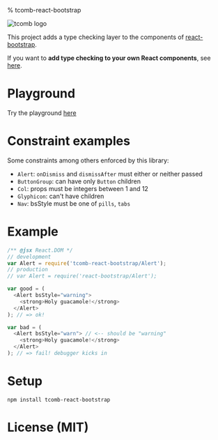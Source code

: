 % tcomb-react-bootstrap

![tcomb logo](http://gcanti.github.io/resources/tcomb/logo.png)

This project adds a type checking layer to the components of [react-bootstrap](https://github.com/react-bootstrap/react-bootstrap). 

If you want to **add type checking to your own React components**, see [here](https://github.com/gcanti/tcomb-react).

# Playground

Try the playground [here](https://gcanti.github.io/resources/tcomb-react-bootstrap/playground/playground.html)

# Constraint examples

Some constraints among others enforced by this library:

- `Alert`: `onDismiss` and `dismissAfter` must either or neither passed
- `ButtonGroup`: can have only `Button` children
- `Col`: props must be integers between 1 and 12
- `Glyphicon`: can't have children
- `Nav`: bsStyle must be one of `pills`, `tabs`

# Example

```js
/** @jsx React.DOM */
// development
var Alert = require('tcomb-react-bootstrap/Alert');
// production
// var Alert = require('react-bootstrap/Alert');

var good = (
  <Alert bsStyle="warning">
    <strong>Holy guacamole!</strong>
  </Alert>
); // => ok!

var bad = (
  <Alert bsStyle="warn"> // <-- should be "warning"
    <strong>Holy guacamole!</strong>
  </Alert>
); // => fail! debugger kicks in
```

# Setup

    npm install tcomb-react-bootstrap

# License (MIT)
